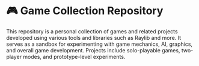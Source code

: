 # 🎮 Game Collection Repository

This repository is a personal collection of games and related projects developed using 
various tools and libraries such as Raylib and more. It serves as a sandbox for experimenting with game mechanics, AI, 
graphics, and overall game development. Projects include solo-playable games, two-player modes, and prototype-level experiments.
